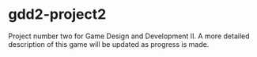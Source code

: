 # gdd2-project2
Project number two for Game Design and Development II. A more detailed description of this game will be updated as progress is made.
